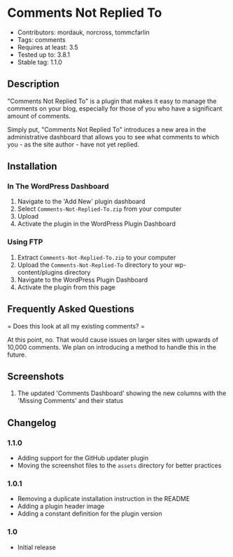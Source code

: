 # Comments Not Replied To

* Contributors: mordauk, norcross, tommcfarlin
* Tags: comments
* Requires at least: 3.5
* Tested up to: 3.8.1
* Stable tag: 1.1.0

## Description

"Comments Not Replied To" is a plugin that makes it easy to manage the comments on your blog, especially for those of you who have a significant amount of comments.

Simply put, "Comments Not Replied To" introduces a new area in the administrative dashboard that allows you to see what comments to which you - as the site author - have not yet replied.

## Installation

### In The WordPress Dashboard

1. Navigate to the 'Add New' plugin dashboard
2. Select `Comments-Not-Replied-To.zip` from your computer
3. Upload
4. Activate the plugin in the WordPress Plugin Dashboard

### Using FTP

1. Extract `Comments-Not-Replied-To.zip` to your computer
2. Upload the `Comments-Not-Replied-To` directory to your wp-content/plugins directory
3. Navigate to the WordPress Plugin Dashboard
4. Activate the plugin from this page

## Frequently Asked Questions

= Does this look at all my existing comments? =

At this point, no. That would cause issues on larger sites with upwards of 10,000 comments. We plan on introducing a method to handle this in the future.

## Screenshots

1. The updated 'Comments Dashboard' showing the new columns with the 'Missing Comments' and their status

## Changelog

### 1.1.0

* Adding support for the GitHub updater plugin
* Moving the screenshot files to the `assets` directory for better practices

### 1.0.1

* Removing a duplicate installation instruction in the README
* Adding a plugin header image
* Adding a constant definition for the plugin version

### 1.0

* Initial release
